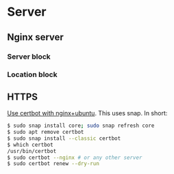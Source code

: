# Server

## Nginx server

### Server block

### Location block

## HTTPS

[Use certbot with nginx+ubuntu](https://certbot.eff.org/instructions?ws=nginx&os=ubuntufocal). This uses snap. In short:

```bash
$ sudo snap install core; sudo snap refresh core
$ sudo apt remove certbot
$ sudo snap install --classic certbot
$ which certbot
/usr/bin/certbot
$ sudo certbot --nginx # or any other server
$ sudo certbot renew --dry-run
```